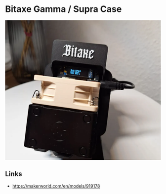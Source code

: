 # Bitaxe Gamma / Supra Case

![Bitaxe Gamma / Supra Case](./preview.webp)

## Links

- https://makerworld.com/en/models/919178
